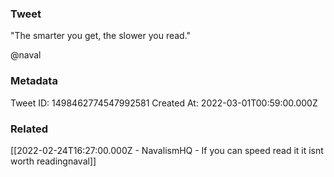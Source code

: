 ### Tweet
"The smarter you get, the slower you read."

@naval

### Metadata
Tweet ID: 1498462774547992581
Created At: 2022-03-01T00:59:00.000Z

### Related
[[2022-02-24T16:27:00.000Z - NavalismHQ - If you can speed read it it isnt worth readingnaval]]


